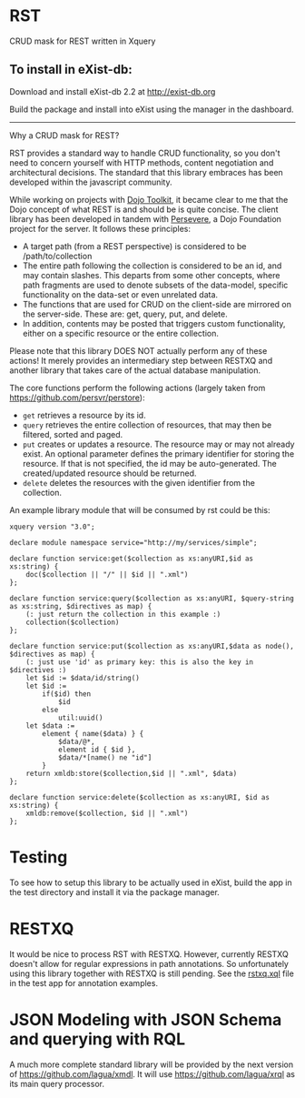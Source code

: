 RST
===

CRUD mask for REST written in Xquery

To install in eXist-db:
--------------------

Download and install eXist-db 2.2 at http://exist-db.org

Build the package and install into eXist using the manager in the dashboard.

--------

Why a CRUD mask for REST?

RST provides a standard way to handle CRUD functionality, so you don't need to concern yourself with HTTP methods, content negotiation and architectural decisions. The standard that this library embraces has been developed within the javascript community.

While working on projects with [Dojo Toolkit](http://dojotoolkit.org), it became clear to me that the Dojo concept 
of what REST is and should be is quite concise. The client library has been developed in tandem with 
[Persevere](http://persvr.org), a Dojo Foundation project for the server. It follows these principles:

* A target path (from a REST perspective) is considered to be /path/to/collection
* The entire path following the collection is considered to be an id, and may contain slashes. 
This departs from some other concepts, where path fragments are used to denote subsets of the data-model, 
specific functionality on the data-set or even unrelated data.
* The functions that are used for CRUD on the client-side are mirrored on the server-side. These are: 
get, query, put, and delete.
* In addition, contents may be posted that triggers custom functionality, either on a specific resource 
or the entire collection.

Please note that this library DOES NOT actually perform any of these actions! It merely provides 
an intermediary step between RESTXQ and another library that takes care of the actual database manipulation.

The core functions perform the following actions (largely taken from https://github.com/persvr/perstore):

* `get` retrieves a resource by its id.
* `query` retrieves the entire collection of resources, that may then be filtered, sorted and paged.
* `put` creates or updates a resource. The resource may or may not already exist. 
An optional parameter defines the primary identifier for storing the resource. 
If that is not specified, the id may be auto-generated. The created/updated resource should be returned.
* `delete` deletes the resources with the given identifier from the collection.

An example library module that will be consumed by rst could be this:

```xquery
xquery version "3.0";

declare module namespace service="http://my/services/simple";

declare function service:get($collection as xs:anyURI,$id as xs:string) {
	doc($collection || "/" || $id || ".xml")
};

declare function service:query($collection as xs:anyURI, $query-string as xs:string, $directives as map) {
	(: just return the collection in this example :)
	collection($collection)
};

declare function service:put($collection as xs:anyURI,$data as node(), $directives as map) {
	(: just use 'id' as primary key: this is also the key in $directives :)
	let $id := $data/id/string()
	let $id :=
		if($id) then
			$id
		else
			util:uuid()
	let $data := 
		element { name($data) } {
			$data/@*,
			element id { $id },
			$data/*[name() ne "id"]
		}
	return xmldb:store($collection,$id || ".xml", $data) 
};

declare function service:delete($collection as xs:anyURI, $id as xs:string) {
	xmldb:remove($collection, $id || ".xml")
};
```

Testing
=======

To see how to setup this library to be actually used in eXist, build the app in the test directory and install it via the package manager.  

RESTXQ
======

It would be nice to process RST with RESTXQ. However, currently RESTXQ doesn't allow for regular expressions in path annotations. So unfortunately using this library together with RESTXQ is still pending. See the [rstxq.xql](https://github.com/lagua/xrst/blob/master/test/apps/rst-test/modules/rstxq.xql) file in the test app for annotation examples.


JSON Modeling with JSON Schema and querying with RQL
====================================================
A much more complete standard library will be provided by the next version of https://github.com/lagua/xmdl. 
It will use https://github.com/lagua/xrql as its main query processor.
